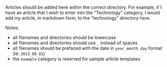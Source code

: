 Articles should be added here within the correct directory.  For example, if I
have an article that I wish to enter into the "Technology" category, I would add
my article, in markdown form, to the "technology" directory here.

Notes:
* all filenames and directories should be lowercase
* all filenames and directories should use `_` instead of spaces
* all filenames should be prefaced with the date in `year_month_day` format (ie: `2013_08_01`)
* the `example` category is reserved for sample article templates
